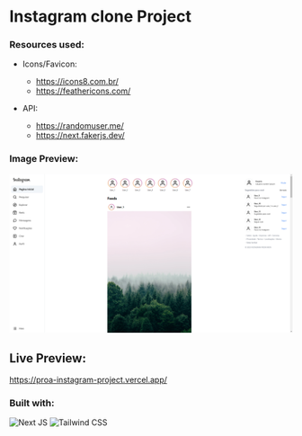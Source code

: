 # Instagram clone Project

### Resources used:
- Icons/Favicon:
  - https://icons8.com.br/
  - https://feathericons.com/
  
- API:
  - https://randomuser.me/
  - https://next.fakerjs.dev/
 

### Image Preview:
![Desktop](preview-image/first-version/1920x1080.png)

## Live Preview:
https://proa-instagram-project.vercel.app/

### Built with:
![Next JS](https://img.shields.io/badge/Next.js-000000.svg?style=for-the-badge&logo=nextdotjs&logoColor=white)
![Tailwind CSS](https://img.shields.io/badge/Tailwind%20CSS-06B6D4.svg?style=for-the-badge&logo=Tailwind-CSS&logoColor=white)
